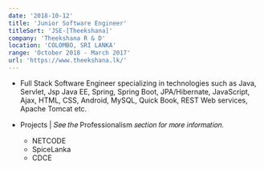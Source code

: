 ```yaml
---
date: '2018-10-12'
title: 'Junior Software Engineer'
titleSort: 'JSE-[Theekshana]'
company: 'Theekshana R & D'
location: 'COLOMBO, SRI LANKA'
range: 'October 2018 - March 2017'
url: 'https://www.theekshana.lk/'
---
```


- Full Stack Software Engineer specializing in technologies such as Java, Servlet, Jsp Java EE, Spring, Spring Boot, JPA/Hibernate, JavaScript, Ajax, HTML, CSS, Android, MySQL, Quick Book, REST Web services, Apache Tomcat etc.

- Projects | 𝑆𝑒𝑒 𝑡ℎ𝑒 Professionalism 𝑠𝑒𝑐𝑡𝑖𝑜𝑛 𝑓𝑜𝑟 𝑚𝑜𝑟𝑒 𝑖𝑛𝑓𝑜𝑟𝑚𝑎𝑡𝑖𝑜𝑛.
  - NETCODE
  - SpiceLanka
  - CDCE
